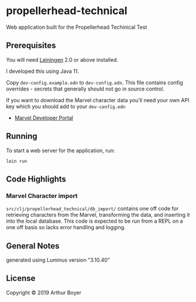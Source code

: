 # propellerhead-technical

Web application built for the Propellerhead Techinical Test

## Prerequisites

You will need [Leiningen][1] 2.0 or above installed.

I developed this using Java 11.

Copy `dev-config.example.edn` to `dev-config.edn`. 
This file contains config overrides - secrets that generally 
should not go in source control.

If you want to download the Marvel character data you'll need your
own API key which you should add to your `dev-config.edn`

- [Marvel Developer Portal][2]

[1]: https://github.com/technomancy/leiningen
[2]: https://developer.marvel.com/docs#!/public/getCreatorCollection_get_0

## Running

To start a web server for the application, run:

    lein run 

## Code Highlights

### Marvel Character import

`src/clj/propellerhead_technical/db_import/` contains one off code
for retrieving characters from the Marvel, transforming the data, 
and inserting it into the local database. This code is expected 
to be run from a REPL on a one off basis so lacks error handling
and logging.

## General Notes

generated using Luminus version "3.10.40"

## License

Copyright © 2019 Arthur Boyer
